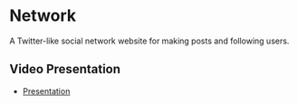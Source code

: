 # Network
A Twitter-like social network website for making posts and following users.

## Video Presentation
- [Presentation](https://www.youtube.com/watch?v=T8J5KTJoSM4)
